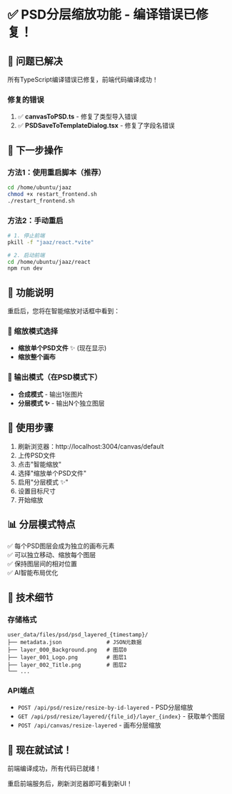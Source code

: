 # ✅ PSD分层缩放功能 - 编译错误已修复！

## 🎯 问题已解决

所有TypeScript编译错误已修复，前端代码编译成功！

### 修复的错误

1. ✅ **canvasToPSD.ts** - 修复了类型导入错误
2. ✅ **PSDSaveToTemplateDialog.tsx** - 修复了字段名错误

## 🔄 下一步操作

### 方法1：使用重启脚本（推荐）

```bash
cd /home/ubuntu/jaaz
chmod +x restart_frontend.sh
./restart_frontend.sh
```

### 方法2：手动重启

```bash
# 1. 停止前端
pkill -f "jaaz/react.*vite"

# 2. 启动前端
cd /home/ubuntu/jaaz/react
npm run dev
```

## 🎨 功能说明

重启后，您将在智能缩放对话框中看到：

### 📌 缩放模式选择
- **缩放单个PSD文件** ✨ (现在显示)
- **缩放整个画布**

### 📌 输出模式（在PSD模式下）
- **合成模式** - 输出1张图片
- **分层模式 ✨** - 输出N个独立图层

## 🎯 使用步骤

1. 刷新浏览器：http://localhost:3004/canvas/default
2. 上传PSD文件
3. 点击"智能缩放"
4. 选择"缩放单个PSD文件"
5. 启用"分层模式 ✨"
6. 设置目标尺寸
7. 开始缩放

## 📊 分层模式特点

✅ 每个PSD图层会成为独立的画布元素  
✅ 可以独立移动、缩放每个图层  
✅ 保持图层间的相对位置  
✅ AI智能布局优化  

## 🔧 技术细节

### 存储格式
```
user_data/files/psd/psd_layered_{timestamp}/
├── metadata.json              # JSON元数据
├── layer_000_Background.png   # 图层0
├── layer_001_Logo.png         # 图层1
├── layer_002_Title.png        # 图层2
└── ...
```

### API端点
- `POST /api/psd/resize/resize-by-id-layered` - PSD分层缩放
- `GET /api/psd/resize/layered/{file_id}/layer_{index}` - 获取单个图层
- `POST /api/canvas/resize-layered` - 画布分层缩放

## 🚀 现在就试试！

前端编译成功，所有代码已就绪！

重启前端服务后，刷新浏览器即可看到新UI！


